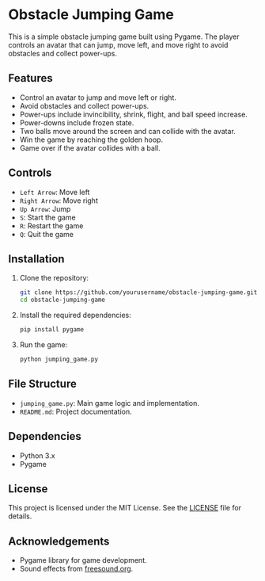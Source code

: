 # Obstacle Jumping Game

This is a simple obstacle jumping game built using Pygame. The player controls an avatar that can jump, move left, and move right to avoid obstacles and collect power-ups.

## Features

- Control an avatar to jump and move left or right.
- Avoid obstacles and collect power-ups.
- Power-ups include invincibility, shrink, flight, and ball speed increase.
- Power-downs include frozen state.
- Two balls move around the screen and can collide with the avatar.
- Win the game by reaching the golden hoop.
- Game over if the avatar collides with a ball.

## Controls

- `Left Arrow`: Move left
- `Right Arrow`: Move right
- `Up Arrow`: Jump
- `S`: Start the game
- `R`: Restart the game
- `Q`: Quit the game

## Installation

1. Clone the repository:
    ```sh
    git clone https://github.com/yourusername/obstacle-jumping-game.git
    cd obstacle-jumping-game
    ```

2. Install the required dependencies:
    ```sh
    pip install pygame
    ```

3. Run the game:
    ```sh
    python jumping_game.py
    ```

## File Structure

- `jumping_game.py`: Main game logic and implementation.
- `README.md`: Project documentation.

## Dependencies

- Python 3.x
- Pygame

## License

This project is licensed under the MIT License. See the [LICENSE](LICENSE) file for details.

## Acknowledgements

- Pygame library for game development.
- Sound effects from [freesound.org](https://freesound.org).

